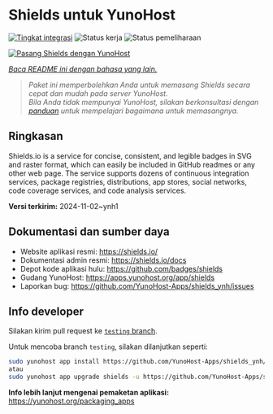 <!--
N.B.: README ini dibuat secara otomatis oleh <https://github.com/YunoHost/apps/tree/master/tools/readme_generator>
Ini TIDAK boleh diedit dengan tangan.
-->

# Shields untuk YunoHost

[![Tingkat integrasi](https://dash.yunohost.org/integration/shields.svg)](https://ci-apps.yunohost.org/ci/apps/shields/) ![Status kerja](https://ci-apps.yunohost.org/ci/badges/shields.status.svg) ![Status pemeliharaan](https://ci-apps.yunohost.org/ci/badges/shields.maintain.svg)

[![Pasang Shields dengan YunoHost](https://install-app.yunohost.org/install-with-yunohost.svg)](https://install-app.yunohost.org/?app=shields)

*[Baca README ini dengan bahasa yang lain.](./ALL_README.md)*

> *Paket ini memperbolehkan Anda untuk memasang Shields secara cepat dan mudah pada server YunoHost.*  
> *Bila Anda tidak mempunyai YunoHost, silakan berkonsultasi dengan [panduan](https://yunohost.org/install) untuk mempelajari bagaimana untuk memasangnya.*

## Ringkasan

Shields.io is a service for concise, consistent, and legible badges in SVG and raster format, which can easily be included in GitHub readmes or any other web page. The service supports dozens of continuous integration services, package registries, distributions, app stores, social networks, code coverage services, and code analysis services.

**Versi terkirim:** 2024-11-02~ynh1
## Dokumentasi dan sumber daya

- Website aplikasi resmi: <https://shields.io/>
- Dokumentasi admin resmi: <https://shields.io/docs>
- Depot kode aplikasi hulu: <https://github.com/badges/shields>
- Gudang YunoHost: <https://apps.yunohost.org/app/shields>
- Laporkan bug: <https://github.com/YunoHost-Apps/shields_ynh/issues>

## Info developer

Silakan kirim pull request ke [`testing` branch](https://github.com/YunoHost-Apps/shields_ynh/tree/testing).

Untuk mencoba branch `testing`, silakan dilanjutkan seperti:

```bash
sudo yunohost app install https://github.com/YunoHost-Apps/shields_ynh/tree/testing --debug
atau
sudo yunohost app upgrade shields -u https://github.com/YunoHost-Apps/shields_ynh/tree/testing --debug
```

**Info lebih lanjut mengenai pemaketan aplikasi:** <https://yunohost.org/packaging_apps>

